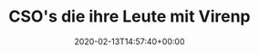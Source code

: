 ---
retweeted: false
source: <a href="http://www.samruston.co.uk" rel="nofollow">Flamingo for Android</a>
entities:
  hashtags: []
  symbols: []
  user_mentions: []
  urls: []
display_text_range:
- '0'
- '280'
favorite_count: '13'
id_str: '1227970097580576770'
truncated: false
retweet_count: '3'
id: '1227970097580576770'
created_at: Thu Feb 13 14:57:40 +0000 2020
favorited: false
full_text: CSO's die ihre Leute mit Virenprogrammen und "Jede Woche ein neues Passwort"
  policies gängeln lade ich herzlich dazu ein mal einen Nachmittag die Münchener Stammstrecke
  zwischen den großen Beratereien hin und her zu fahren und in aller Ruhe die aufgeklappten
  Laptops zu bestaunen.
lang: de
tags:
- pesos:twitter
date: '2020-02-13T14:57:40+00:00'
src: https://twitter.com/bascht/status/1227970097580576770
original_url: https://twitter.com/bascht/status/1227970097580576770
type: twitter_tweet
text: CSO's die ihre Leute mit Virenprogrammen und "Jede Woche ein neues Passwort"
  policies gängeln lade ich herzlich dazu ein mal einen Nachmittag die Münchener Stammstrecke
  zwischen den großen Beratereien hin und her zu fahren und in aller Ruhe die aufgeklappten
  Laptops zu bestaunen.
title: CSO's die ihre Leute mit Virenp

---